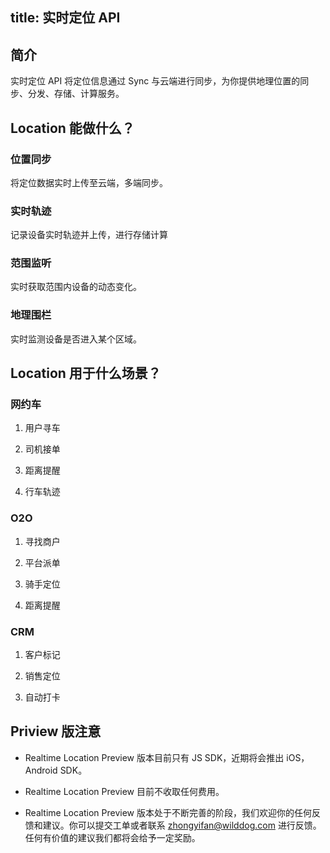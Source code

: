 title:  实时定位 API
---

<h2 id='简介' class="article-heading top-heading">简介</h2>

实时定位 API 将定位信息通过 Sync 与云端进行同步，为你提供地理位置的同步、分发、存储、计算服务。

## Location 能做什么？

### 位置同步

将定位数据实时上传至云端，多端同步。

### 实时轨迹

记录设备实时轨迹并上传，进行存储计算

### 范围监听

实时获取范围内设备的动态变化。

### 地理围栏

实时监测设备是否进入某个区域。

## Location 用于什么场景？

### 网约车

1. 用户寻车

2. 司机接单

3. 距离提醒

4. 行车轨迹


### O2O

1. 寻找商户

2. 平台派单

3. 骑手定位

4. 距离提醒

### CRM

1. 客户标记

2. 销售定位

3. 自动打卡




## Priview 版注意

- Realtime Location Preview 版本目前只有 JS SDK，近期将会推出 iOS，Android SDK。

- Realtime Location Preview 目前不收取任何费用。

- Realtime Location Preview 版本处于不断完善的阶段，我们欢迎你的任何反馈和建议。你可以提交工单或者联系 zhongyifan@wilddog.com 进行反馈。任何有价值的建议我们都将会给予一定奖励。

  ​